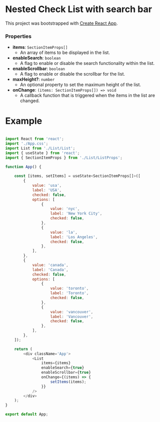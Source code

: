 # Nested Check List with search bar
This project was bootstrapped with [Create React App](https://github.com/facebook/create-react-app).

### Properties

- **items**: `SectionItemProps[]`
  - An array of items to be displayed in the list.
- **enableSearch**: `boolean`
  - A flag to enable or disable the search functionality within the list.
- **enableScrollbar**: `boolean`
  - A flag to enable or disable the scrollbar for the list.
- **maxHeight?**: `number`
  - An optional property to set the maximum height of the list.
- **onChange**: `(items: SectionItemProps[]) => void`
  - A callback function that is triggered when the items in the list are changed.

# Example

```javascript

import React from 'react';
import './App.css';
import List from './List/List';
import { useState } from 'react';
import { SectionItemProps } from './List/ListProps';

function App() {
    
    const [items, setItems] = useState<SectionItemProps[]>([
        {
            value: 'usa',
            label: 'USA',
            checked: false,
            options: [
                {
                    value: 'nyc',
                    label: 'New York City',
                    checked: false,
                },
                {
                    value: 'la',
                    label: 'Los Angeles',
                    checked: false,
                },
            ],
        },
        {
            value: 'canada',
            label: 'Canada',
            checked: false,
            options: [
                {
                    value: 'toronto',
                    label: 'Toronto',
                    checked: false,
                },
                {
                    value: 'vancouver',
                    label: 'Vancouver',
                    checked: false,
                },
            ],
        },
    ]);

    return (
        <div className='App'>
            <List
                items={items}
                enableSearch={true}
                enableScrollbar={true}
                onChange={(items) => {
                    setItems(items);
                }}
            />
        </div>
    );
}

export default App;


```

